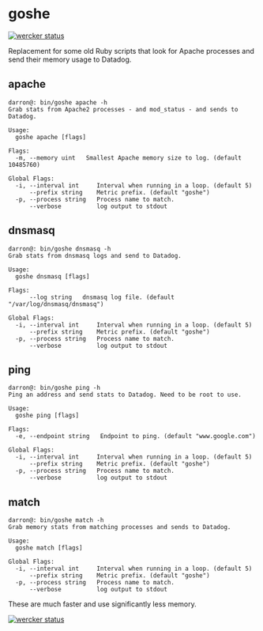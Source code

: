 goshe
===========

[![wercker status](https://app.wercker.com/status/f25e70250066e5f1e03744ef4d5be79e/m "wercker status")](https://app.wercker.com/project/bykey/f25e70250066e5f1e03744ef4d5be79e)

Replacement for some old Ruby scripts that look for Apache processes and send their memory usage to Datadog.

## apache

```
darron@: bin/goshe apache -h
Grab stats from Apache2 processes - and mod_status - and sends to Datadog.

Usage:
  goshe apache [flags]

Flags:
  -m, --memory uint   Smallest Apache memory size to log. (default 10485760)

Global Flags:
  -i, --interval int     Interval when running in a loop. (default 5)
      --prefix string    Metric prefix. (default "goshe")
  -p, --process string   Process name to match.
      --verbose          log output to stdout
```

## dnsmasq

```
darron@: bin/goshe dnsmasq -h
Grab stats from dnsmasq logs and send to Datadog.

Usage:
  goshe dnsmasq [flags]

Flags:
      --log string   dnsmasq log file. (default "/var/log/dnsmasq/dnsmasq")

Global Flags:
  -i, --interval int     Interval when running in a loop. (default 5)
      --prefix string    Metric prefix. (default "goshe")
  -p, --process string   Process name to match.
      --verbose          log output to stdout
```

## ping

```
darron@: bin/goshe ping -h
Ping an address and send stats to Datadog. Need to be root to use.

Usage:
  goshe ping [flags]

Flags:
  -e, --endpoint string   Endpoint to ping. (default "www.google.com")

Global Flags:
  -i, --interval int     Interval when running in a loop. (default 5)
      --prefix string    Metric prefix. (default "goshe")
  -p, --process string   Process name to match.
      --verbose          log output to stdout
```

## match

```
darron@: bin/goshe match -h
Grab memory stats from matching processes and sends to Datadog.

Usage:
  goshe match [flags]

Global Flags:
  -i, --interval int     Interval when running in a loop. (default 5)
      --prefix string    Metric prefix. (default "goshe")
  -p, --process string   Process name to match.
      --verbose          log output to stdout
```

These are much faster and use significantly less memory.

[![wercker status](https://app.wercker.com/status/f25e70250066e5f1e03744ef4d5be79e/m "wercker status")](https://app.wercker.com/project/bykey/f25e70250066e5f1e03744ef4d5be79e)

